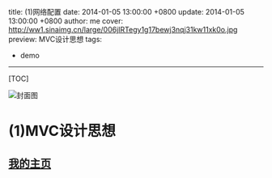 title:  (1)网络配置
date: 2014-01-05 13:00:00 +0800
update: 2014-01-05 13:00:00 +0800
author: me
cover: http://ww1.sinaimg.cn/large/006jIRTegy1g17bewj3nqj31kw11xk0o.jpg
preview:  MVC设计思想
tags:

  -  demo

---



[TOC]

![封面图]()

# (1)MVC设计思想
## [我的主页](https://suveng.github.io/blog/)



